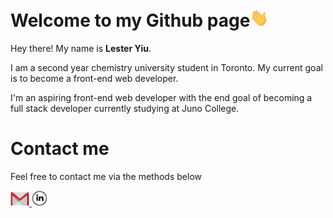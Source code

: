 # Welcome to my Github page<img src="https://github.com/LesterYiu/LesterYiu/blob/787de221e3b4e4ad168aa04263d6b8bc974cf4cc/wave.gif" width="30px">
 <p>Hey there! My name is <strong>Lester Yiu</strong>.</p>
 <p>I am a second year chemistry university student in Toronto. My current goal is to become a front-end web developer.</p>
 <p>I'm an aspiring front-end web developer with the end goal of becoming a full stack developer currently studying at Juno College.</p>
 
 # Contact me
 
 <p>Feel free to contact me via the methods below</p>
  <div>
   <a href="mailto:lester.ws.yiu@gmail.com">
    <img src="https://github.com/LesterYiu/LesterYiu/blob/1fa103e6026b43e1dd3f506ef47d4252cae4b3c1/mail.png" height="auto" width="30px">
   </a>
   <a href="https://ca.linkedin.com/in/lester-yiu-404010238">
    <img src="https://github.com/LesterYiu/LesterYiu/blob/main/linkedingithubicon.png" height:"auto" width="25px"">
   </a>
  </div>

<!---
LesterYiu/LesterYiu is a ✨ special ✨ repository because its `README.md` (this file) appears on your GitHub profile.
You can click the Preview link to take a look at your changes.
--->
